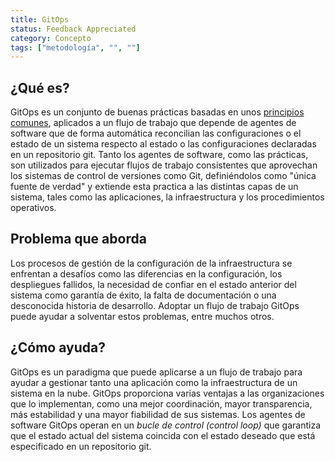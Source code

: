 ```yaml
---
title: GitOps
status: Feedback Appreciated
category: Concepto
tags: ["metodología", "", ""]
---
```


## ¿Qué es?

GitOps es un conjunto de buenas prácticas basadas en unos [principios comunes](https://opengitops.dev/),
aplicados a un flujo de trabajo que depende de agentes de software que
de forma automática reconcilian las configuraciones o el estado de un sistema respecto al estado o las configuraciones declaradas en un repositorio git.
Tanto los agentes de software, como las prácticas, son utilizados para ejecutar flujos de trabajo consistentes que
aprovechan los sistemas de control de versiones como Git, definiéndolos como "única fuente de verdad" y
extiende esta practica a las distintas capas de un sistema, tales como las aplicaciones, la infraestructura y los procedimientos operativos.

## Problema que aborda

Los procesos de gestión de la configuración de la infraestructura se enfrentan a desafíos
como las diferencias en la configuración, los despliegues fallidos, la necesidad de confiar en el estado anterior del sistema como garantía de éxito,
la falta de documentación o una desconocida historia de desarrollo.
Adoptar un flujo de trabajo GitOps puede ayudar a solventar estos problemas, entre muchos otros.

## ¿Cómo ayuda?

GitOps es un paradigma que puede aplicarse a un flujo de trabajo
para ayudar a gestionar tanto una aplicación como la infraestructura de un sistema en la nube.
GitOps proporciona varias ventajas a las organizaciones
que lo implementan, como una mejor coordinación, mayor transparencia, más estabilidad y una mayor fiabilidad de sus sistemas.
Los agentes de software GitOps operan en un *bucle de control (control loop)* que garantiza que el estado actual del sistema coincida
con el estado deseado que está especificado en un repositorio git.

